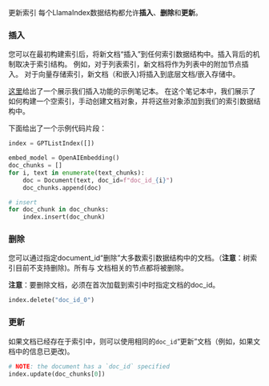 更新索引
每个LlamaIndex数据结构都允许**插入**、**删除**和**更新**。

### 插入

您可以在最初构建索引后，将新文档“插入”到任何索引数据结构中。插入背后的机制取决于索引结构。
例如，对于列表索引，新文档将作为列表中的附加节点插入。
对于向量存储索引，新文档（和嵌入)将插入到底层文档/嵌入存储中。

[这里](https://github.com/jerryjliu/llama_index/blob/main/examples/paul_graham_essay/InsertDemo.ipynb)给出了一个展示我们插入功能的示例笔记本。
在这个笔记本中，我们展示了如何构建一个空索引，手动创建文档对象，并将这些对象添加到我们的索引数据结构中。

下面给出了一个示例代码片段：

```python
index = GPTListIndex([])

embed_model = OpenAIEmbedding()
doc_chunks = []
for i, text in enumerate(text_chunks):
    doc = Document(text, doc_id=f"doc_id_{i}")
    doc_chunks.append(doc)

# insert
for doc_chunk in doc_chunks:
    index.insert(doc_chunk)

```

### 删除

您可以通过指定document_id“删除”大多数索引数据结构中的文档。（**注意**：树索引目前不支持删除)。所有与
文档相关的节点都将被删除。

**注意**：要删除文档，必须在首次加载到索引中时指定文档的doc_id。

```python
index.delete("doc_id_0")
```


### 更新

如果文档已经存在于索引中，则可以使用相同的`doc_id`“更新”文档（例如，如果文档中的信息已更改)。

```python
# NOTE: the document has a `doc_id` specified
index.update(doc_chunks[0])
```